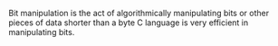 Bit manipulation is the act of algorithmically manipulating                                                                                                             bits or other pieces of data shorter than a byte                                                                                                                       C language is very efficient in manipulating bits.
